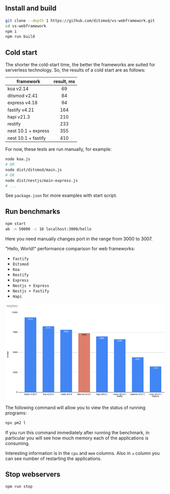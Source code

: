 ## Install and build

```bash
git clone --depth 1 https://github.com/ditsmod/vs-webframework.git
cd vs-webframework
npm i
npm run build
```

## Cold start

The shorter the cold-start time, the better the frameworks are suited for serverless technology. So, the results of a cold start are as follows:

| framework           | result, ms    |
|---------------------|:-------------:|
| koa v2.14           |  69           |
| ditsmod v2.41       |  84           |
| express v4.18       |  94           |
| fastify v4.21       |  164          |
| hapi v21.3          |  210          |
| restify             |  233          |
| nest 10.1 + express |  355          |
| nest 10.1 + fastify |  410          |

For now, these tests are run manually, for example:

```bash
node koa.js
# OR
node dist/ditsmod/main.js
# OR
node dist/nestjs/main-express.js
# ...
```

See `package.json` for more examples with start script.

## Run benchmarks

```bash
npm start
ab -n 50000 -c 10 localhost:3000/hello
```

Here you need manually changes port in the range from 3000 to 3007.

"Hello, World!" performance comparison for web frameworks:

- `Fastify`
- `Ditsmod`
- `Koa`
- `Restify`
- `Express`
- `Nestjs + Express`
- `Nestjs + Fastify`
- `Hapi`

![req-per-sec-frameworks.png](req-per-sec-frameworks.png)

The following command will allow you to view the status of running programs:

```bash
npx pm2 l
```

If you run this command immediately after running the benchmark, in particular you will see how much memory each of the applications is consuming.

Interesting information is in the `cpu` and `mem` columns. Also in `↺` column you can see number of restarting the applications.

## Stop webservers

```bash
npm run stop
```